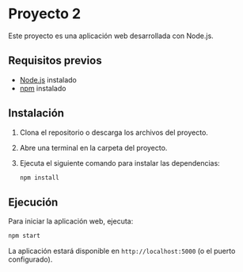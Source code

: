 # Proyecto 2

Este proyecto es una aplicación web desarrollada con Node.js.

## Requisitos previos

- [Node.js](https://nodejs.org/) instalado
- [npm](https://www.npmjs.com/) instalado

## Instalación

1. Clona el repositorio o descarga los archivos del proyecto.
2. Abre una terminal en la carpeta del proyecto.
3. Ejecuta el siguiente comando para instalar las dependencias:

    ```bash
    npm install
    ```

## Ejecución

Para iniciar la aplicación web, ejecuta:

```bash
npm start
```

La aplicación estará disponible en `http://localhost:5000` (o el puerto configurado).
